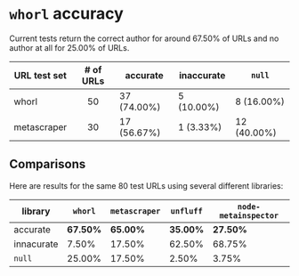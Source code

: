 # `whorl` accuracy

Current tests return the correct author for around 67.50% of URLs and no author at all for 25.00% of URLs.

URL test set | # of URLs | accurate | inaccurate | `null`
-------------|:---------:|----------|------------|--------
whorl | 50 | 37 (74.00%) | 5 (10.00%) | 8 (16.00%)
metascraper | 30 | 17 (56.67%) | 1 (3.33%) | 12 (40.00%)


## Comparisons

Here are results for the same 80 test URLs using several different libraries:

library | `whorl` | `metascraper` | `unfluff` | `node-metainspector`
--------|---|---|---|---
accurate | **67.50%** | **65.00%** | **35.00%** | **27.50%**
innacurate | 7.50% | 17.50% | 62.50% | 68.75%
`null` | 25.00% | 17.50% | 2.50% | 3.75%